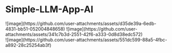 # Simple-LLM-App-AI
<div align="centre" dir="auto">
  ![image](https://github.com/user-attachments/assets/d35de39a-6edb-4831-bb51-052004848658)
  ![image](https://github.com/user-attachments/assets/341c7b3d-2551-42f6-a333-0d8d38edc572)


</div>
![image](https://github.com/user-attachments/assets/551dc599-88a5-4fbc-a892-28c25254ab3f)

